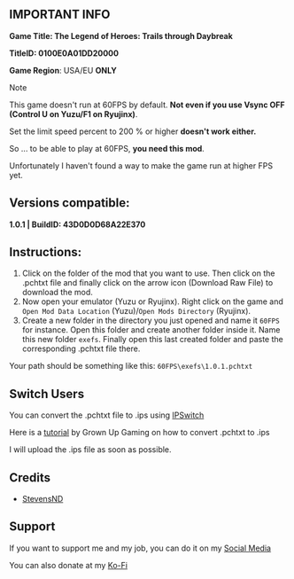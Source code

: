 ## IMPORTANT INFO

**Game Title: The Legend of Heroes: Trails through Daybreak**

**TitleID: 0100E0A01DD20000**

**Game Region**: USA/EU **ONLY**

> [!NOTE]
This game doesn't run at 60FPS by default. **Not even if you use Vsync OFF (Control U on Yuzu/F1 on Ryujinx)**.

Set the limit speed percent to 200 % or higher **doesn't work either.**

So ... to be able to play at 60FPS, **you need this mod**.

Unfortunately I haven't found a way to make the game run at higher FPS yet.

## Versions compatible:

**1.0.1 | BuildID: 43D0D0D68A22E370**

## Instructions:

1. Click on the folder of the mod that you want to use. Then click on the .pchtxt file and finally click on the arrow icon (Download Raw File) to download the mod.
2. Now open your emulator (Yuzu or Ryujinx). Right click on the game and `Open Mod Data Location` (Yuzu)/`Open Mods Directory` (Ryujinx).
3. Create a new folder in the directory you just opened and name it `60FPS` for instance. Open this folder and create another folder inside it. Name this new folder `exefs`. Finally open this last created folder and paste the corresponding .pchtxt file there.

Your path should be something like this: `60FPS\exefs\1.0.1.pchtxt`

## Switch Users

You can convert  the .pchtxt file to .ips using [IPSwitch](https://github.com/3096/ipswitch)

Here is a [tutorial](https://youtu.be/m-V6Rs2sm9w?si=-b10u6yv0dhih5Kk) by Grown Up Gaming on how to convert .pchtxt to .ips

I will upload the .ips file as soon as possible.

## Credits 

- [StevensND](https://linktr.ee/stevensmods)

## Support

If you want to support me and my job, you can do it on my [Social Media](https://linktr.ee/stevensmods)

You can also donate at my [Ko-Fi](https://ko-fi.com/stevenss)